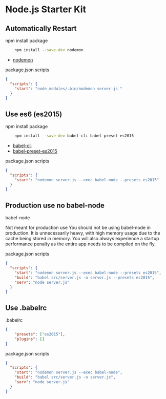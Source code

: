 # Node.js Starter Kit

## Automatically Restart
npm install package
```bash
    npm install --save-dev nodemon
```
- [nodemon](http://nodemon.io/)

package.json scripts
```json
{
  "scripts": {
    "start": "node_modules/.bin/nodemon server.js "
  }
}
```

## Use es6 (es2015)
npm install package
```bash
    npm install --save-dev babel-cli babel-preset-es2015
```
- [babel-cli](https://babeljs.io/docs/usage/cli/)
- [babel-preset-es2015](https://babeljs.io/docs/plugins/preset-es2015/)

package.json scripts
```json
{
  "scripts": {
    "start": "nodemon server.js --exec babel-node --presets es2015"
  }
}
```

## Production use no babel-node
babel-node
>
Not meant for production use
You should not be using babel-node in production. It is unnecessarily heavy, with high memory usage due to the cache being stored in memory. You will also always experience a startup performance penalty as the entire app needs to be compiled on the fly.
>
package.json scripts
```json
{
  "scripts": {
    "start": "nodemon server.js --exec babel-node --presets es2015",
    "build": "babel src/server.js -o server.js --presets es2015",
    "serv": "node server.js"
  }
}
```

## Use .babelrc

.babelrc
```json
{
    "presets": ["es2015"],
    "plugins": []
}
```

package.json scripts
```json
{
  "scripts": {
    "start": "nodemon server.js --exec babel-node",
    "build": "babel src/server.js -o server.js",
    "serv": "node server.js"
  }
}
```
